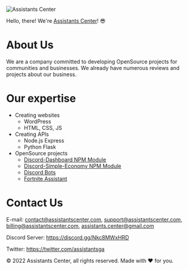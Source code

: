![Assistants Center](https://cdn.assistantscenter.com/kxkwe7xd)

Hello, there! We're [Assistants Center](https://assistantscenter.com)! 😎

# About Us

We are a company committed to developing OpenSource projects for communities and businesses. We already have numerous reviews and projects about our business.

# Our expertise

- Creating websites
  - WordPress
  - HTML, CSS, JS
- Creating APIs
  - Node.js Express
  - Python Flask
- OpenSource projects
  - [Discord-Dashboard NPM Module](https://www.npmjs.com/package/discord-dashboard)
  - [Discord-Simple-Economy NPM Module](https://www.npmjs.com/package/discord-simple-economy)
  - [Discord Bots](https://assistants.ga/#what-can-we-do-for-you)
  - [Fortnite Assistant](https://node.assistants.ga/)

# Contact Us

E-mail: contact@assistantscenter.com, support@assistantscenter.com, billing@assistantscenter.com, assistants.center@gmail.com

Discord Server: https://discord.gg/Nkc8MWxHRD

Twitter: https://twitter.com/assistantsga

© 2022 Assistants Center, all rights reserved. Made with ❤️ for you.
